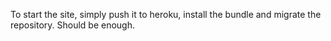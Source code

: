 To start the site, simply push it to heroku, install the bundle and migrate the repository.
Should be enough.